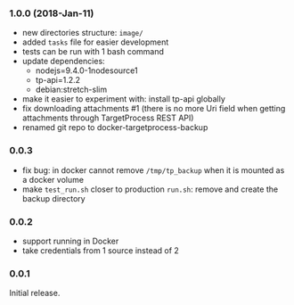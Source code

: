 ### 1.0.0 (2018-Jan-11)

* new directories structure: `image/`
* added `tasks` file for easier development
* tests can be run with 1 bash command
* update dependencies:
   * nodejs=9.4.0-1nodesource1
   * tp-api=1.2.2
   * debian:stretch-slim
* make it easier to experiment with: install tp-api globally
* fix downloading attachments #1 (there is no more Uri field when getting
  attachments through TargetProcess REST API)
* renamed git repo to docker-targetprocess-backup

### 0.0.3

* fix bug: in docker cannot remove `/tmp/tp_backup` when it is mounted as a docker volume
* make `test_run.sh` closer to production `run.sh`: remove and create the backup directory

### 0.0.2

* support running in Docker
* take credentials from 1 source instead of 2

### 0.0.1

Initial release.
